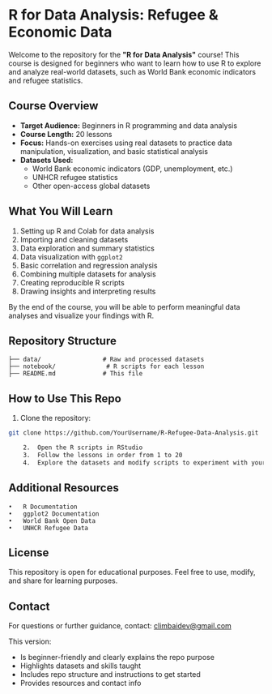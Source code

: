 # R for Data Analysis: Refugee & Economic Data

Welcome to the repository for the **"R for Data Analysis"** course! This course is designed for beginners who want to learn how to use R to explore and analyze real-world datasets, such as World Bank economic indicators and refugee statistics.


## Course Overview

- **Target Audience:** Beginners in R programming and data analysis
- **Course Length:** 20 lessons
- **Focus:** Hands-on exercises using real datasets to practice data manipulation, visualization, and basic statistical analysis
- **Datasets Used:**  
  - World Bank economic indicators (GDP, unemployment, etc.)  
  - UNHCR refugee statistics  
  - Other open-access global datasets


## What You Will Learn

1. Setting up R and Colab for data analysis  
2. Importing and cleaning datasets  
3. Data exploration and summary statistics  
4. Data visualization with `ggplot2`  
5. Basic correlation and regression analysis  
6. Combining multiple datasets for analysis  
7. Creating reproducible R scripts  
8. Drawing insights and interpreting results  

By the end of the course, you will be able to perform meaningful data analyses and visualize your findings with R.


## Repository Structure

```
├── data/                 # Raw and processed datasets
├── notebook/              # R scripts for each lesson
├── README.md             # This file
```

## How to Use This Repo

1. Clone the repository:
```bash
git clone https://github.com/YourUsername/R-Refugee-Data-Analysis.git

	2.	Open the R scripts in RStudio
	3.	Follow the lessons in order from 1 to 20
	4.	Explore the datasets and modify scripts to experiment with your own analysis
```

## Additional Resources
	•	R Documentation
	•	ggplot2 Documentation
	•	World Bank Open Data
	•	UNHCR Refugee Data


## License

This repository is open for educational purposes. Feel free to use, modify, and share for learning purposes.


## Contact

For questions or further guidance, contact: climbaidev@gmail.com

This version:  
- Is beginner-friendly and clearly explains the repo purpose  
- Highlights datasets and skills taught  
- Includes repo structure and instructions to get started  
- Provides resources and contact info  
